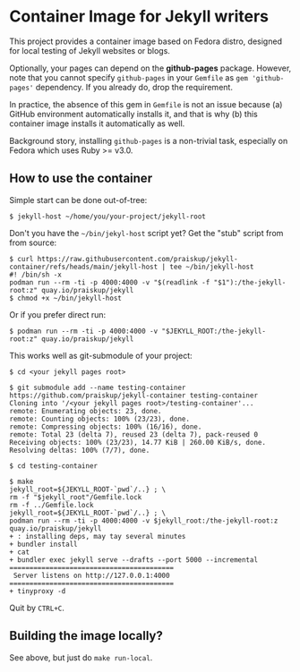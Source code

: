 Container Image for Jekyll writers
==================================

This project provides a container image based on Fedora distro, designed for
local testing of Jekyll websites or blogs.

Optionally, your pages can depend on the **github-pages** package.  However,
note that you cannot specify `github-pages` in your `Gemfile` as `gem
'github-pages'` dependency.  If you already do, drop the requirement.

In practice, the absence of this gem in `Gemfile` is not an issue because
(a) GitHub environment automatically installs it, and that is why
(b) this container image installs it automatically as well.

Background story, installing `github-pages` is a non-trivial task, especially on
Fedora which uses Ruby >= v3.0.


How to use the container
------------------------

Simple start can be done out-of-tree:

```
$ jekyll-host ~/home/you/your-project/jekyll-root
```

Don't you have the `~/bin/jekyl-host` script yet?  Get the "stub" script from
from source:

```
$ curl https://raw.githubusercontent.com/praiskup/jekyll-container/refs/heads/main/jekyll-host | tee ~/bin/jekyll-host
#! /bin/sh -x
podman run --rm -ti -p 4000:4000 -v "$(readlink -f "$1"):/the-jekyll-root:z" quay.io/praiskup/jekyll
$ chmod +x ~/bin/jekyll-host
```

Or if you prefer direct run:

```
$ podman run --rm -ti -p 4000:4000 -v "$JEKYLL_ROOT:/the-jekyll-root:z" quay.io/praiskup/jekyll
```

This works well as git-submodule of your project:

```
$ cd <your jekyll pages root>

$ git submodule add --name testing-container https://github.com/praiskup/jekyll-container testing-container
Cloning into '/<your jekyll pages root>/testing-container'...
remote: Enumerating objects: 23, done.
remote: Counting objects: 100% (23/23), done.
remote: Compressing objects: 100% (16/16), done.
remote: Total 23 (delta 7), reused 23 (delta 7), pack-reused 0
Receiving objects: 100% (23/23), 14.77 KiB | 260.00 KiB/s, done.
Resolving deltas: 100% (7/7), done.

$ cd testing-container

$ make
jekyll_root=${JEKYLL_ROOT-`pwd`/..} ; \
rm -f "$jekyll_root"/Gemfile.lock
rm -f ../Gemfile.lock
jekyll_root=${JEKYLL_ROOT-`pwd`/..} ; \
podman run --rm -ti -p 4000:4000 -v $jekyll_root:/the-jekyll-root:z quay.io/praiskup/jekyll
+ : installing deps, may tay several minutes
+ bundler install
+ cat
+ bundler exec jekyll serve --drafts --port 5000 --incremental
=========================================
 Server listens on http://127.0.0.1:4000
=========================================
+ tinyproxy -d
```

Quit by `CTRL+C`.


Building the image locally?
---------------------------

See above, but just do `make run-local`.
